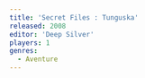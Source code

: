 ```yaml
---
title: 'Secret Files : Tunguska'
released: 2008
editor: 'Deep Silver'
players: 1
genres:
  - Aventure
---
```

